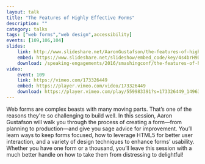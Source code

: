 ```yaml
---
layout: talk
title: "The Features of Highly Effective Forms"
description: ""
category: talks
tags: ["web forms","web design",accessibility]
events: [109,106,104]
slides:
	link: http://www.slideshare.net/AaronGustafson/the-features-of-highly-effective-forms-smashingconf-nyc-2016
	embed: https://www.slideshare.net/slideshow/embed_code/key/4s4brH9Dg4xzUH
	download: /speaking-engagements/2016/smashingconf/the-features-of-highly-effective-forms.pdf
video:
	event: 109
	link: https://vimeo.com/173326449
	embed: https://player.vimeo.com/video/173326449
	download: https://player.vimeo.com/play/559983391?s=173326449_1496348585_9c10a45d954d75f5c1a4388aff6adb1d&loc=external&context=Vimeo%5CController%5CClipController.main&download=1
---
```


Web forms are complex beasts with many moving parts. That’s one of the reasons they're so challenging to build well. In this session, Aaron Gustafson will walk you through the process of creating a form—from planning to production—and give you sage advice for improvement. You’ll learn ways to keep forms focused, how to leverage HTML5 for better user interaction, and a variety of design techniques to enhance forms’ usability. Whether you have one form or a thousand, you’ll leave this session with a much better handle on how to take them from distressing to delightful!